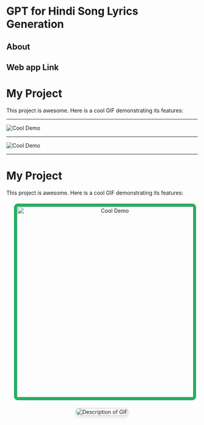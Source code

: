 # GPT for Hindi Song Lyrics Generation

## About

## Web app Link

# My Project

This project is awesome. Here is a cool GIF demonstrating its features:
____________________________________
![Cool Demo](https://github.com/adityapande1/lyrics-gpt/blob/main/media/gifs/g1.gif)
____________________________________
![Cool Demo](https://github.com/adityapande1/lyrics-gpt/blob/main/media/gifs/g4.gif)
___________________________________________________
# My Project

This project is awesome. Here is a cool GIF demonstrating its features:

<div style="text-align: center; margin: 20px;">
  <img src="https://github.com/adityapande1/lyrics-gpt/blob/main/media/gifs/g4.gif" alt="Cool Demo" style="border: 8px solid  #27AE60; border-radius: 10px; width: 500px; height: 500px;">
</div>


<div style="display: flex; justify-content: center; align-items: center; margin: 20px;">
  <img src="https://github.com/adityapande1/lyrics-gpt/blob/main/media/gifs/g4.gif" alt="Description of GIF" style="border: 2px solid #ddd; border-radius: 10px; width: Desired_Width; height: Desired_Height; box-shadow: 0 4px 8px rgba(0, 0, 0, 0.1); transition: transform 0.3s;">
</div>

<script>
  document.querySelector('img').addEventListener('mouseover', function() {
    this.style.transform = 'scale(1.05)';
  });
  document.querySelector('img').addEventListener('mouseout', function() {
    this.style.transform = 'scale(1)';
  });
</script>
